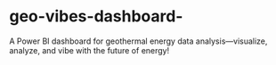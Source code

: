# geo-vibes-dashboard-
A Power BI dashboard for geothermal energy data analysis—visualize, analyze, and vibe with the future of energy!

